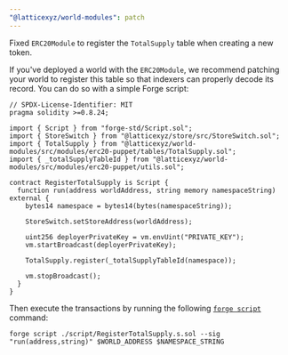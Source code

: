 ```yaml
---
"@latticexyz/world-modules": patch
---
```


Fixed `ERC20Module` to register the `TotalSupply` table when creating a new token.

If you've deployed a world with the `ERC20Module`, we recommend patching your world to register this table so that indexers can properly decode its record. You can do so with a simple Forge script:

```solidity
// SPDX-License-Identifier: MIT
pragma solidity >=0.8.24;

import { Script } from "forge-std/Script.sol";
import { StoreSwitch } from "@latticexyz/store/src/StoreSwitch.sol";
import { TotalSupply } from "@latticexyz/world-modules/src/modules/erc20-puppet/tables/TotalSupply.sol";
import { _totalSupplyTableId } from "@latticexyz/world-modules/src/modules/erc20-puppet/utils.sol";

contract RegisterTotalSupply is Script {
  function run(address worldAddress, string memory namespaceString) external {
    bytes14 namespace = bytes14(bytes(namespaceString));

    StoreSwitch.setStoreAddress(worldAddress);

    uint256 deployerPrivateKey = vm.envUint("PRIVATE_KEY");
    vm.startBroadcast(deployerPrivateKey);

    TotalSupply.register(_totalSupplyTableId(namespace));

    vm.stopBroadcast();
  }
}
```

Then execute the transactions by running the following [`forge script`](https://book.getfoundry.sh/reference/forge/forge-script?highlight=script#forge-script) command:

```shell
forge script ./script/RegisterTotalSupply.s.sol --sig "run(address,string)" $WORLD_ADDRESS $NAMESPACE_STRING
```
